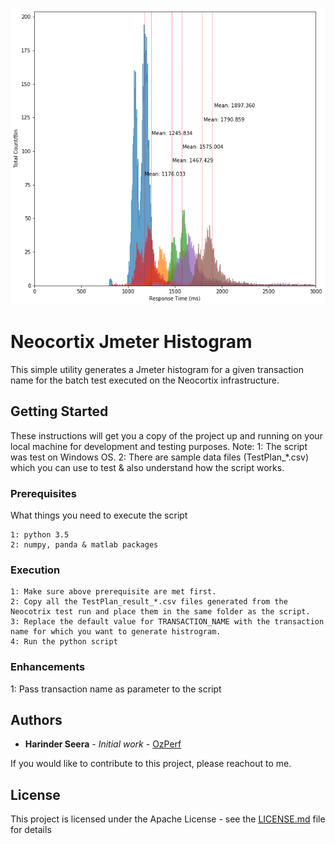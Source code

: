 ![index](https://github.com/hseera/neocortix-jmeter-histogram/blob/main/image/histogram.png)

# Neocortix Jmeter Histogram
This simple utility generates a Jmeter histogram for a given transaction name for the batch test executed on the Neocortix infrastructure. 

## Getting Started

These instructions will get you a copy of the project up and running on your local machine for development and testing purposes.
Note: 
1: The script was test on Windows OS.
2: There are sample data files (TestPlan_*.csv) which you can use to test & also understand how the script works.


### Prerequisites

What things you need to execute the script

```
1: python 3.5
2: numpy, panda & matlab packages

```

### Execution

```
1: Make sure above prerequisite are met first.
2: Copy all the TestPlan_result_*.csv files generated from the Neocotrix test run and place them in the same folder as the script.
3: Replace the default value for TRANSACTION_NAME with the transaction name for which you want to generate histrogram.
4: Run the python script
```

### Enhancements
1: Pass transaction name as parameter to the script

## Authors

* **Harinder Seera** - *Initial work* - [OzPerf](https://ozperf.com/)

If you would like to contribute to this project, please reachout to me.

## License

This project is licensed under the Apache License - see the [LICENSE.md](LICENSE.md) file for details

